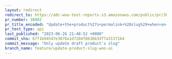 ```yaml
---
layout: redirect
redirect_to: https://a8c-woo-test-reports.s3.amazonaws.com/public/pr/38902/api/index.html
pr_number: 38902
pr_title_encoded: "Update+the+product%27s+permalink+%28slug%29+when+an+AI+suggestion+is+selected"
pr_test_type: api
last_published: "2023-06-26 21:48:52 +0000"
commit_sha: 67f1b94547e3876a1d7204f8636b3df7a31371b4
commit_message: "Only update draft product's slug"
branch_name: feature/update-product-slug-woo-ai
---
```

